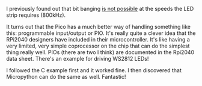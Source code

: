 I previously found out that bit banging [is not possible](https://github.com/willnotwish/pi-pico-experiments/issues/1) at the speeds the LED strip requires (800kHz).

It turns out that the Pico has a much better way of handling something like this: programmable input/output or PIO. It's really quite a clever idea that the RPi2040 designers have included in their microcontroller. It's like having a very limited, very simple coprocessor on the chip that can do the simplest thing really well. PIOs (there are two I think) are documented in the Rpi2040 data sheet. There's an example for driving WS2812 LEDs!

I followed the C example first and it worked fine. I then discovered that Micropython can do the same as well. Fantastic!
